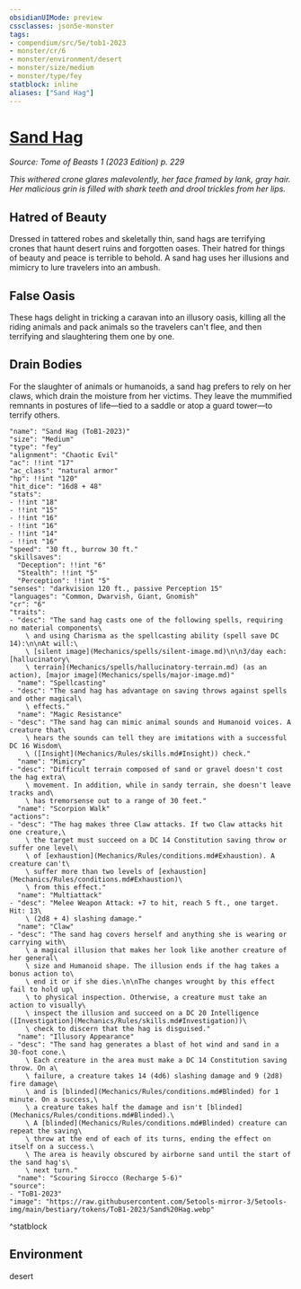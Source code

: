```yaml
---
obsidianUIMode: preview
cssclasses: json5e-monster
tags:
- compendium/src/5e/tob1-2023
- monster/cr/6
- monster/environment/desert
- monster/size/medium
- monster/type/fey
statblock: inline
aliases: ["Sand Hag"]
---
```

# [Sand Hag](Mechanics\bestiary\fey/sand-hag-tob1-2023.md)
*Source: Tome of Beasts 1 (2023 Edition) p. 229*  

*This withered crone glares malevolently, her face framed by lank, gray hair. Her malicious grin is filled with shark teeth and drool trickles from her lips.*

## Hatred of Beauty

Dressed in tattered robes and skeletally thin, sand hags are terrifying crones that haunt desert ruins and forgotten oases. Their hatred for things of beauty and peace is terrible to behold. A sand hag uses her illusions and mimicry to lure travelers into an ambush.

## False Oasis

These hags delight in tricking a caravan into an illusory oasis, killing all the riding animals and pack animals so the travelers can't flee, and then terrifying and slaughtering them one by one.

## Drain Bodies

For the slaughter of animals or humanoids, a sand hag prefers to rely on her claws, which drain the moisture from her victims. They leave the mummified remnants in postures of life—tied to a saddle or atop a guard tower—to terrify others.

```statblock
"name": "Sand Hag (ToB1-2023)"
"size": "Medium"
"type": "fey"
"alignment": "Chaotic Evil"
"ac": !!int "17"
"ac_class": "natural armor"
"hp": !!int "120"
"hit_dice": "16d8 + 48"
"stats":
- !!int "18"
- !!int "15"
- !!int "16"
- !!int "16"
- !!int "14"
- !!int "16"
"speed": "30 ft., burrow 30 ft."
"skillsaves":
  "Deception": !!int "6"
  "Stealth": !!int "5"
  "Perception": !!int "5"
"senses": "darkvision 120 ft., passive Perception 15"
"languages": "Common, Dwarvish, Giant, Gnomish"
"cr": "6"
"traits":
- "desc": "The sand hag casts one of the following spells, requiring no material components\
    \ and using Charisma as the spellcasting ability (spell save DC 14):\n\nAt will:\
    \ [silent image](Mechanics/spells/silent-image.md)\n\n3/day each: [hallucinatory\
    \ terrain](Mechanics/spells/hallucinatory-terrain.md) (as an action), [major image](Mechanics/spells/major-image.md)"
  "name": "Spellcasting"
- "desc": "The sand hag has advantage on saving throws against spells and other magical\
    \ effects."
  "name": "Magic Resistance"
- "desc": "The sand hag can mimic animal sounds and Humanoid voices. A creature that\
    \ hears the sounds can tell they are imitations with a successful DC 16 Wisdom\
    \ ([Insight](Mechanics/Rules/skills.md#Insight)) check."
  "name": "Mimicry"
- "desc": "Difficult terrain composed of sand or gravel doesn't cost the hag extra\
    \ movement. In addition, while in sandy terrain, she doesn't leave tracks and\
    \ has tremorsense out to a range of 30 feet."
  "name": "Scorpion Walk"
"actions":
- "desc": "The hag makes three Claw attacks. If two Claw attacks hit one creature,\
    \ the target must succeed on a DC 14 Constitution saving throw or suffer one level\
    \ of [exhaustion](Mechanics/Rules/conditions.md#Exhaustion). A creature can't\
    \ suffer more than two levels of [exhaustion](Mechanics/Rules/conditions.md#Exhaustion)\
    \ from this effect."
  "name": "Multiattack"
- "desc": "Melee Weapon Attack: +7 to hit, reach 5 ft., one target. Hit: 13\
    \ (2d8 + 4) slashing damage."
  "name": "Claw"
- "desc": "The sand hag covers herself and anything she is wearing or carrying with\
    \ a magical illusion that makes her look like another creature of her general\
    \ size and Humanoid shape. The illusion ends if the hag takes a bonus action to\
    \ end it or if she dies.\n\nThe changes wrought by this effect fail to hold up\
    \ to physical inspection. Otherwise, a creature must take an action to visually\
    \ inspect the illusion and succeed on a DC 20 Intelligence ([Investigation](Mechanics/Rules/skills.md#Investigation))\
    \ check to discern that the hag is disguised."
  "name": "Illusory Appearance"
- "desc": "The sand hag generates a blast of hot wind and sand in a 30-foot cone.\
    \ Each creature in the area must make a DC 14 Constitution saving throw. On a\
    \ failure, a creature takes 14 (4d6) slashing damage and 9 (2d8) fire damage\
    \ and is [blinded](Mechanics/Rules/conditions.md#Blinded) for 1 minute. On a success,\
    \ a creature takes half the damage and isn't [blinded](Mechanics/Rules/conditions.md#Blinded).\
    \ A [blinded](Mechanics/Rules/conditions.md#Blinded) creature can repeat the saving\
    \ throw at the end of each of its turns, ending the effect on itself on a success.\
    \ The area is heavily obscured by airborne sand until the start of the sand hag's\
    \ next turn."
  "name": "Scouring Sirocco (Recharge 5-6)"
"source":
- "ToB1-2023"
"image": "https://raw.githubusercontent.com/5etools-mirror-3/5etools-img/main/bestiary/tokens/ToB1-2023/Sand%20Hag.webp"
```
^statblock

## Environment

desert
